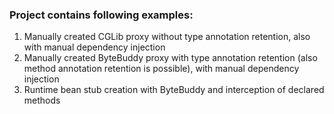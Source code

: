 ### Project contains following examples:
  1) Manually created CGLib proxy without type annotation retention, also with manual dependency injection
  2) Manually created ByteBuddy proxy with type annotation retention (also method annotation retention is possible), with manual dependency injection
  3) Runtime bean stub creation with ByteBuddy and interception of declared methods